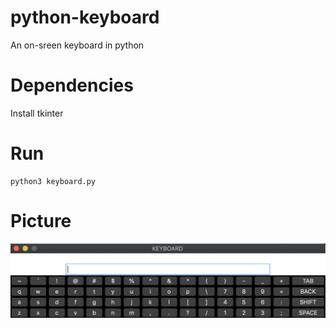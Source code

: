 # python-keyboard
An on-sreen keyboard in python

# Dependencies
Install tkinter

# Run

    python3 keyboard.py

# Picture

![alt text](https://github.com/xaviervasques/python-keyboard/blob/master/Screenshot%202019-04-26%20at%2015.38.05.png)

